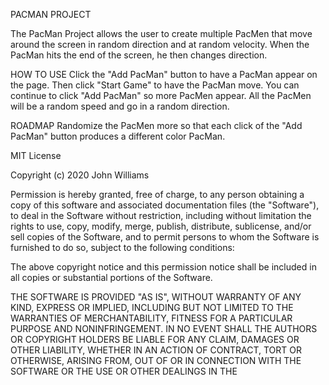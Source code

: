 PACMAN PROJECT

The PacMan Project allows the user to create multiple PacMen that move around the screen in random direction and at random velocity. When the PacMan hits the end of the screen, he then changes direction.

HOW TO USE
Click the "Add PacMan" button to have a PacMan appear on the page. Then click "Start Game" to have the PacMan move. You can continue to click "Add PacMan" so more PacMen appear. All the PacMen will be a random speed and go in a random direction.

ROADMAP
Randomize the PacMen more so that each click of the "Add PacMan" button produces a different color PacMan.

MIT License

Copyright (c) 2020 John Williams

Permission is hereby granted, free of charge, to any person obtaining a copy
of this software and associated documentation files (the "Software"), to deal
in the Software without restriction, including without limitation the rights
to use, copy, modify, merge, publish, distribute, sublicense, and/or sell
copies of the Software, and to permit persons to whom the Software is
furnished to do so, subject to the following conditions:

The above copyright notice and this permission notice shall be included in all
copies or substantial portions of the Software.

THE SOFTWARE IS PROVIDED "AS IS", WITHOUT WARRANTY OF ANY KIND, EXPRESS OR
IMPLIED, INCLUDING BUT NOT LIMITED TO THE WARRANTIES OF MERCHANTABILITY,
FITNESS FOR A PARTICULAR PURPOSE AND NONINFRINGEMENT. IN NO EVENT SHALL THE
AUTHORS OR COPYRIGHT HOLDERS BE LIABLE FOR ANY CLAIM, DAMAGES OR OTHER
LIABILITY, WHETHER IN AN ACTION OF CONTRACT, TORT OR OTHERWISE, ARISING FROM,
OUT OF OR IN CONNECTION WITH THE SOFTWARE OR THE USE OR OTHER DEALINGS IN THE
